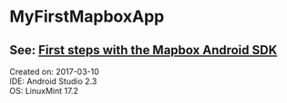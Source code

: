 # MyFirstMapboxApp

See: [First steps with the Mapbox Android SDK](https://www.mapbox.com/help/first-steps-android-sdk/)
---
Created on: 2017-03-10<br />
IDE: Android Studio 2.3<br />
OS: LinuxMint 17.2<br />

